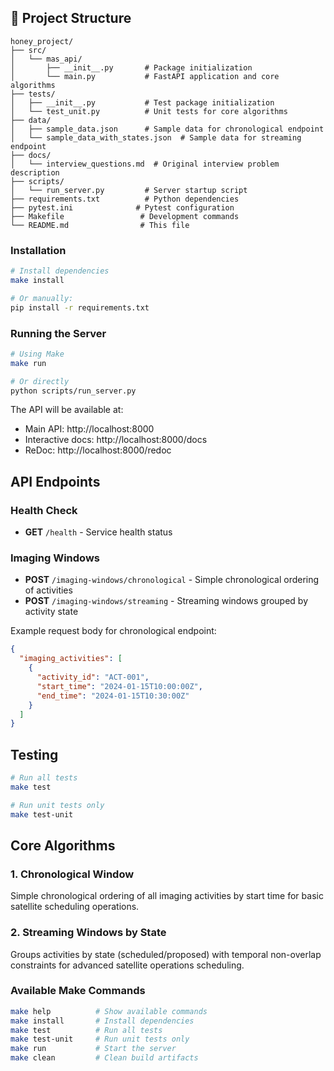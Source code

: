 
## 📁 Project Structure

```
honey_project/
├── src/
│   └── mas_api/
│       ├── __init__.py       # Package initialization
│       └── main.py           # FastAPI application and core algorithms
├── tests/
│   ├── __init__.py           # Test package initialization
│   └── test_unit.py          # Unit tests for core algorithms
├── data/
│   ├── sample_data.json      # Sample data for chronological endpoint
│   └── sample_data_with_states.json  # Sample data for streaming endpoint
├── docs/
│   └── interview_questions.md  # Original interview problem description
├── scripts/
│   └── run_server.py         # Server startup script
├── requirements.txt          # Python dependencies
├── pytest.ini              # Pytest configuration
├── Makefile                 # Development commands
└── README.md                # This file
```


### Installation

```bash
# Install dependencies
make install

# Or manually:
pip install -r requirements.txt
```

### Running the Server

```bash
# Using Make
make run

# Or directly
python scripts/run_server.py
```

The API will be available at:
- Main API: http://localhost:8000
- Interactive docs: http://localhost:8000/docs
- ReDoc: http://localhost:8000/redoc

## API Endpoints

### Health Check
- **GET** `/health` - Service health status

### Imaging Windows
- **POST** `/imaging-windows/chronological` - Simple chronological ordering of activities
- **POST** `/imaging-windows/streaming` - Streaming windows grouped by activity state

Example request body for chronological endpoint:
```json
{
  "imaging_activities": [
    {
      "activity_id": "ACT-001",
      "start_time": "2024-01-15T10:00:00Z",
      "end_time": "2024-01-15T10:30:00Z"
    }
  ]
}
```

## Testing

```bash
# Run all tests
make test

# Run unit tests only
make test-unit
```

## Core Algorithms

### 1. Chronological Window
Simple chronological ordering of all imaging activities by start time for basic satellite scheduling operations.

### 2. Streaming Windows by State  
Groups activities by state (scheduled/proposed) with temporal non-overlap constraints for advanced satellite operations scheduling.

### Available Make Commands

```bash
make help          # Show available commands
make install       # Install dependencies
make test          # Run all tests
make test-unit     # Run unit tests only
make run           # Start the server
make clean         # Clean build artifacts
``` 